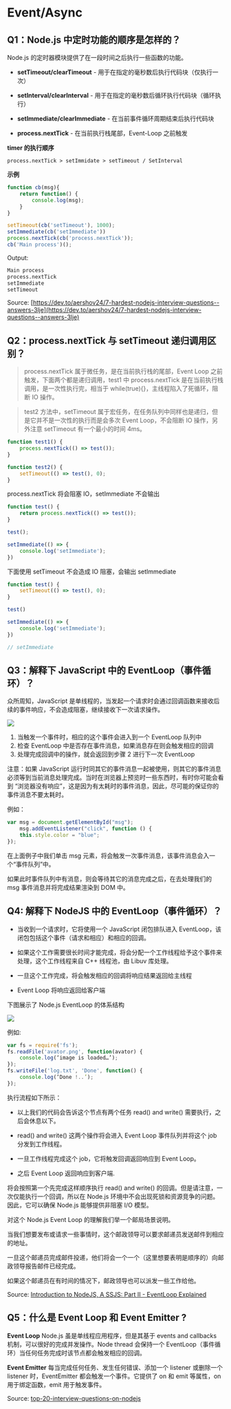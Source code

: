 # Event/Async

## Q1：Node.js 中定时功能的顺序是怎样的？

Node.js 的定时器模块提供了在一段时间之后执行一些函数的功能。

- **setTimeout/clearTimeout** - 用于在指定的毫秒数后执行代码块（仅执行一次）

- **setInterval/clearInterval** - 用于在指定的毫秒数后循环执行代码块（循环执行）

- **setImmediate/clearImmediate** - 在当前事件循环周期结束后执行代码块

- **process.nextTick** - 在当前执行栈尾部，Event-Loop 之前触发

**timer 的执行顺序**

```
process.nextTick > setImmidate > setTimeout / SetInterval
```

**示例**

```js
function cb(msg){
    return function() {
        console.log(msg);
    }
}

setTimeout(cb('setTimeout'), 1000);
setImmediate(cb('setImmediate'))
process.nextTick(cb('process.nextTick'));
cb('Main process')();
```

Output:

```bash
Main process
process.nextTick
setImmediate
setTimeout
```

Source: [https://dev.to/aershov24/7-hardest-nodejs-interview-questions--answers-3lje](https://dev.to/aershov24/7-hardest-nodejs-interview-questions--answers-3lje)

## Q2：process.nextTick 与 setTimeout 递归调用区别？

> process.nextTick 属于微任务，是在当前执行栈的尾部，Event Loop 之前触发，下面两个都是递归调用，test1 中 process.nextTick 是在当前执行栈调用，是一次性执行完，相当于 while(true){}，主线程陷入了死循环，阻断 IO 操作。

> test2 方法中，setTimeout 属于宏任务，在任务队列中同样也是递归，但是它并不是一次性的执行而是会多次 Event Loop，不会阻断 IO 操作，另外注意 setTimeout 有一个最小的时间 4ms。

```javascript
function test1() {
    process.nextTick(() => test());
}

function test2() {
    setTimeout(() => test(), 0);
}
```

process.nextTick 将会阻塞 IO，setImmediate 不会输出

```js
function test() {
    return process.nextTick(() => test());
}

test();

setImmediate(() => {
    console.log('setImmediate');
})
```

下面使用 setTimeout 不会造成 IO 阻塞，会输出 setImmediate

```js
function test() { 
    setTimeout(() => test(), 0);
}

test()

setImmediate(() => {
    console.log('setImmediate');
})

// setImmediate
```

## Q3：解释下 JavaScript 中的 EventLoop（事件循环）？

众所周知，JavaScript 是单线程的，当发起一个请求时会通过回调函数来接收后续的事件响应，不会造成阻塞，继续接收下一次请求操作。

![](../img/javascript_eventloop.jpg)

1. 当触发一个事件时，相应的这个事件会进入到一个 EventLoop 队列中
2. 检查 EventLoop 中是否存在事件消息，如果消息存在则会触发相应的回调
3. 处理完成回调中的操作，就会返回到步骤 2 进行下一次 EventLoop

注意：如果 JavaScript 运行时同其它的事件消息一起被使用，则其它的事件消息必须等到当前消息处理完成。当时在浏览器上预览时一些东西时，有时你可能会看到 “浏览器没有响应”，这是因为有太耗时的事件消息，因此，尽可能的保证你的事件消息不要太耗时。

例如：

```js
var msg = document.getElementById("msg");  
    msg.addEventListener("click", function () {  
    this.style.color = "blue";  
});  
```

在上面例子中我们单击 msg 元素，将会触发一次事件消息，该事件消息会入一个“事件队列”中。

如果此时事件队列中有消息，则会等待其它的消息完成之后，在去处理我们的 msg 事件消息并将完成结果渲染到 DOM 中。

## Q4: 解释下 NodeJS 中的 EventLoop（事件循环）？

* 当收到一个请求时，它将使用一个 JavaScript 闭包排队进入 EventLoop，该闭包包括这个事件（请求和相应）和相应的回调。

* 如果这个工作需要很长时间才能完成，将会分配一个工作线程给予这个事件来处理，这个工作线程来自 C++ 线程池，由 Libuv 库处理。

* 一旦这个工作完成，将会触发相应的回调将响应结果返回给主线程

* Event Loop 将响应返回给客户端

下图展示了 Node.js EventLoop 的体系结构

![](../img/nodejs_eventlop.jpg)

例如:

```js
var fs = require('fs');  
fs.readFile('avator.png', function(avator) {  
    console.log(‘image is loaded…’);  
});  
fs.writeFile('log.txt', 'Done', function() {  
    console.log(‘Done !..’);  
});  
```

执行流程如下所示：

* 以上我们的代码会告诉这个节点有两个任务 read() and write() 需要执行，之后会休息以下。

* read() and write() 这两个操作将会进入 Event Loop 事件队列并将这个 job 分发到工作线程。

* 一旦工作线程完成这个 job，它将触发回调返回响应到 Event Loop。

* 之后 Event Loop 返回响应到客户端.

将会按照第一个先完成这样顺序执行  read() and write() 的回调。但是请注意，一次仅能执行一个回调，所以在 Node.js 环境中不会出现死锁和资源竞争的问题。因此，它可以确保 Node.js 能够提供非阻塞 I/O 模型。

对这个 Node.js Event Loop 的理解我们举一个邮局场景说明。

当我们想要发布或请求一些事情时，这个邮政领导可以要求邮递员发送邮件到相应的地址。

一旦这个邮递员完成邮件投递，他们将会一个一个（这里想要表明是顺序的）向邮政领导报告邮件已经完成。

如果这个邮递员在有时间的情况下，邮政领导也可以派发一些工作给他。

Source: [Introduction to NodeJS, A SSJS: Part II - EventLoop Explained](https://www.c-sharpcorner.com/article/node-js-interview-questions-and-answers/)

## Q5：什么是 Event Loop 和 Event Emitter ?

**Event Loop**
Node.js 虽是单线程应用程序，但是其基于 events and callbacks 机制，可以很好的完成并发操作。Node thread 会保持一个 EventLoop（事件循环）当任何任务完成时该节点都会触发相应的回调。

**Event Emitter**
每当完成任何任务、发生任何错误、添加一个 listener 或删除一个 listener 时，EventEmitter 都会触发一个事件。它提供了 on 和 emit 等属性，on 用于绑定函数，emit 用于触发事件。

Source: [top-20-interview-questions-on-nodejs](https://www.codingdefined.com/2017/04/top-20-interview-questions-on-nodejs.html)
